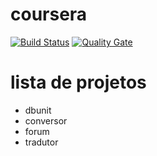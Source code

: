 # coursera 
[![Build Status](https://travis-ci.org/amarteleto/coursera.svg?branch=master)](https://travis-ci.org/amarteleto/coursera)
[![Quality Gate](https://sonarcloud.io/api/project_badges/measure?project=br.com.marteleto%3Acoursera&metric=alert_status)](https://sonarcloud.io/dashboard?id=br.com.marteleto%3Acoursera)
# lista de projetos 
+ dbunit
+ conversor
+ forum
+ tradutor